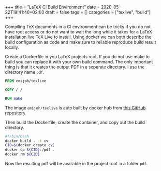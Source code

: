 +++
title = "LaTeX CI Build Environment"
date = 2020-05-22T19:41:40+02:00
draft = false
tags = []
categories = ["texlive", "build"]
+++


Compiling TeX documents in a CI environment can be tricky if you do not have
root access or do not want to wait the long while it takes for a LaTeX
installation live TeX Live to install. Using docker we can both describe the
build configuration as code and make sure to reliable reproduce build result
locally.

Create a Dockerfile in you LaTeX projects root. If you do not use make to
build you can replace it with your own build command. The only important thing
is that it creates the output PDF in a separate directory. I use the
directory name `pdf`.

``` Dockerfile
FROM emijoh/texlive

COPY / /

RUN make
```

The image `emijoh/texlive` is auto built by docker hub from [this GitHub
repository](https://github.com/emiljoha/texlive).

Then build the Dockerfile, create the container, and copy out the build
directory.

``` bash
#!/bin/bash
docker build . -t cv
CID=$(docker create cv)
docker cp ${CID}:/pdf .
docker rm ${CID}
```

Now the resulting pdf will be available in the project root in a folder `pdf`.
